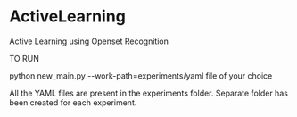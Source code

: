 # ActiveLearning
Active Learning using Openset Recognition 

TO RUN

python new_main.py --work-path=experiments/yaml file of your choice

All the YAML files are present in the experiments folder. Separate folder has been created for each experiment.
